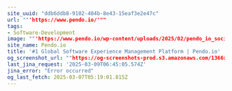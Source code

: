 ```yaml
---
site_uuid: "ddb6ddb8-9102-404b-8e43-15eaf3e2e47c"
url: ""'https://www.pendo.io/'""
tags:
- Software-Development
image: ""'https://www.pendo.io/wp-content/uploads/2025/02/pendo_io_social_card.png'""
site_name: Pendo.io
title: '#1 Global Software Experience Management Platform | Pendo.io'
og_screenshot_url: ""https://og-screenshots-prod.s3.amazonaws.com/1366x768/80/false/6925d993248807603dc2ccddf9c93a4b941881ce6f4ded7dc4bdf6cbd477bb1c.jpeg""
last_jina_request: '2025-03-09T06:45:05.574Z'
jina_error: "Error occurred"
og_last_fetch: 2025-03-07T05:19:01.815Z
---
```


